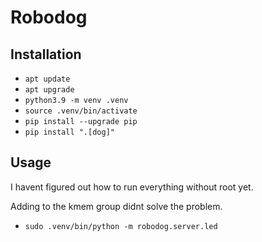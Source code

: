 # Robodog

## Installation

- `apt update`
- `apt upgrade`
- `python3.9 -m venv .venv`
- `source .venv/bin/activate`
- `pip install --upgrade pip`
- `pip install ".[dog]"`

## Usage

I havent figured out how to run everything without root yet.

Adding to the kmem group didnt solve the problem.

- `sudo .venv/bin/python -m robodog.server.led`
